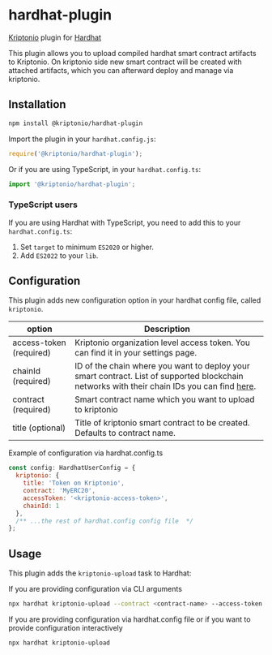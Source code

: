 # hardhat-plugin

[Kriptonio](https://kriptonio.com/) plugin for [Hardhat](https://hardhat.org)

This plugin allows you to upload compiled hardhat smart contract artifacts to Kriptonio. On kriptonio side new smart contract will be created with attached artifacts, which you can afterward deploy and manage via kriptonio.

## Installation

```bash
npm install @kriptonio/hardhat-plugin
```

Import the plugin in your `hardhat.config.js`:

```js
require('@kriptonio/hardhat-plugin');
```

Or if you are using TypeScript, in your `hardhat.config.ts`:

```ts
import '@kriptonio/hardhat-plugin';
```

### TypeScript users

If you are using Hardhat with TypeScript, you need to add this to your `hardhat.config.ts`:

1. Set `target` to minimum `ES2020` or higher.
2. Add `ES2022` to your `lib`.

## Configuration

This plugin adds new configuration option in your hardhat config file, called `kriptonio`.

| option                 | Description                                                                                                                                                                 |
| ---------------------- | --------------------------------------------------------------------------------------------------------------------------------------------------------------------------- |
| access-token (required) | Kriptonio organization level access token. You can find it in your settings page.                                       |
| chainId (required)     | ID of the chain where you want to deploy your smart contract. List of supported blockchain networks with their chain IDs you can find [here](https://docs.kriptonio.com/sdk/introduction/supported-networks).                                       |
| contract (required)    | Smart contract name which you want to upload to kriptonio                                                                                                                   |
| title (optional)        | Title of kriptonio smart contract to be created. Defaults to contract name.                                                                                          |

Example of configuration via hardhat.config.ts

```js
const config: HardhatUserConfig = {
  kriptonio: {
    title: 'Token on Kriptonio',
    contract: 'MyERC20',
    accessToken: '<kriptonio-access-token>',
    chainId: 1
  },
  /** ...the rest of hardhat.config config file  */
};
```

## Usage

This plugin adds the `kriptonio-upload` task to Hardhat:

If you are providing configuration via CLI arguments

```bash
npx hardhat kriptonio-upload --contract <contract-name> --access-token <kriptonio-access-token> --chain-id <chain-id>
```

If you are providing configuration via hardhat.config file or if you want to provide configuration interactively

```bash
npx hardhat kriptonio-upload
```
